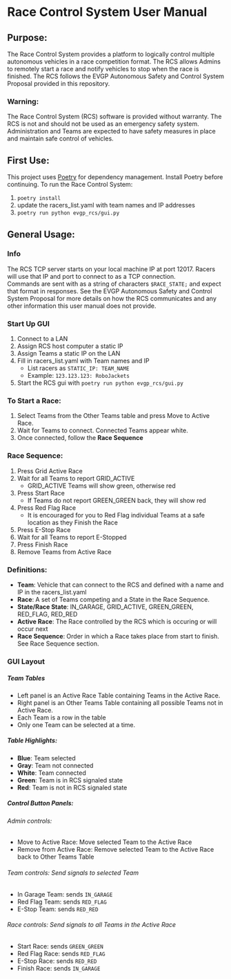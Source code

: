 # Race Control System User Manual

## Purpose:
The Race Control System provides a platform to logically control multiple autonomous vehicles in a race competition format. The RCS allows Admins to remotely start a race and notify vehicles to stop when the race is finished. The RCS follows the EVGP Autonomous Safety and Control
System Proposal provided in this repository.

### Warning:
The Race Control System (RCS) software is provided without warranty.
The RCS is not and should not be used as an emergency safety system.
Administration and Teams are expected to have safety measures in place and maintain safe control of vehicles.

## First Use:
This project uses [Poetry](https://python-poetry.org/) for dependency management. Install Poetry before continuing.
To run the Race Control System:
1. ``poetry install``
1. update the racers_list.yaml with team names and IP addresses
2. ``poetry run python evgp_rcs/gui.py``


## General Usage:

### Info
The RCS TCP server starts on your local machine IP at port 12017. Racers will use that IP and port to connect to as a TCP connection.  
Commands are sent with as a string of characters ``$RACE_STATE;`` and expect that format in responses. See the EVGP Autonomous Safety and Control System Proposal for more details on how the RCS communicates and any other information this user manual does not provide.

### Start Up GUI
1. Connect to a LAN
1. Assign RCS host computer a static IP
1. Assign Teams a static IP on the LAN
1. Fill in racers_list.yaml with Team names and IP
	- List racers as ``STATIC_IP: TEAM_NAME``
	- Example: ``123.123.123: RoboJackets``
1. Start the RCS gui with ``poetry run python evgp_rcs/gui.py``

### To Start a Race:
1. Select Teams from the Other Teams table and press Move to Active Race.
1. Wait for Teams to connect. Connected Teams appear white.
1. Once connected, follow the **Race Sequence**


### Race Sequence:
1. Press Grid Active Race
2. Wait for all Teams to report GRID_ACTIVE
	- GRID_ACTIVE Teams will show green, otherwise red
3. Press Start Race
	- If Teams do not report GREEN_GREEN back, they will show red
4. Press Red Flag Race
	- It is encouraged for you to Red Flag individual Teams at a safe location as they Finish the Race
5. Press E-Stop Race
6. Wait for all Teams to report E-Stopped
7. Press Finish Race
8. Remove Teams from Active Race


### Definitions:
- **Team**: Vehicle that can connect to the RCS and defined with a name and IP in the racers_list.yaml
- **Race**: A set of Teams competing and a State in the Race Sequence.
- **State/Race State**: IN_GARAGE, GRID_ACTIVE, GREEN_GREEN, RED_FLAG, RED_RED
- **Active Race**: The Race controlled by the RCS which is occuring or will occur next
- **Race Sequence**: Order in which a Race takes place from start to finish. See Race Sequence section.

### GUI Layout
##### Team Tables
- Left panel is an Active Race Table containing Teams in the Active Race.
- Right panel is an Other Teams Table containing all possible Teams not in Active Race.
- Each Team is a row in the table
- Only one Team can be selected at a time.

##### Table Highlights:
 - **Blue**: Team selected
 - **Gray**: Team not connected
 - **White**: Team connected
 - **Green**: Team is in RCS signaled state
 - **Red**: Team is not in RCS signaled state

##### Control Button Panels:
###### Admin controls:
- Move to Active Race: Move selected Team to the Active Race
- Remove from Active Race: Remove selected Team to the Active Race back to Other Teams Table

###### Team controls: Send signals to selected Team
- In Garage Team: sends ``IN_GARAGE``
- Red Flag Team: sends ``RED_FLAG``
- E-Stop Team: sends ``RED_RED``

###### Race controls: Send signals to all Teams in the Active Race
- Start Race: sends ``GREEN_GREEN``
- Red Flag Race: sends ``RED_FLAG``
- E-Stop Race: sends ``RED_RED``
- Finish Race: sends ``IN_GARAGE``
